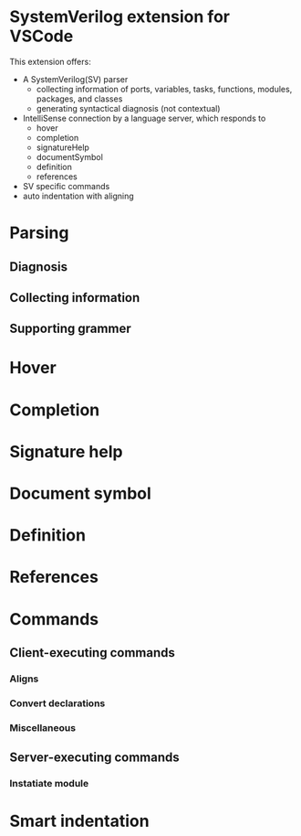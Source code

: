 # SystemVerilog extension for VSCode

This extension offers:
* A SystemVerilog(SV) parser
  * collecting information of ports, variables, tasks, functions, modules, packages, and classes
  * generating syntactical diagnosis (not contextual)
* IntelliSense connection by a language server, which responds to
  * hover
  * completion
  * signatureHelp
  * documentSymbol
  * definition
  * references
* SV specific commands
* auto indentation with aligning


# Parsing
## Diagnosis

## Collecting information

## Supporting grammer

# Hover

# Completion

# Signature help

# Document symbol

# Definition

# References

# Commands

## Client-executing commands
### Aligns

### Convert declarations

### Miscellaneous


## Server-executing commands
### Instatiate module

# Smart indentation

